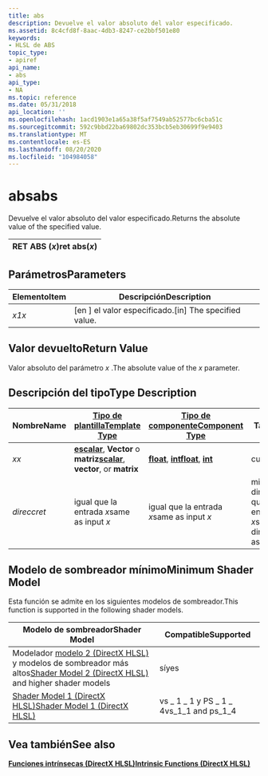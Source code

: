 ```yaml
---
title: abs
description: Devuelve el valor absoluto del valor especificado.
ms.assetid: 8c4cfd8f-8aac-4db3-8247-ce2bbf501e80
keywords:
- HLSL de ABS
topic_type:
- apiref
api_name:
- abs
api_type:
- NA
ms.topic: reference
ms.date: 05/31/2018
api_location: ''
ms.openlocfilehash: 1acd1903e1a65a38f5af7549ab52577bc6cba51c
ms.sourcegitcommit: 592c9bbd22ba69802dc353bcb5eb30699f9e9403
ms.translationtype: MT
ms.contentlocale: es-ES
ms.lasthandoff: 08/20/2020
ms.locfileid: "104984058"
---
```

# <a name="abs"></a><span data-ttu-id="69517-104">abs</span><span class="sxs-lookup"><span data-stu-id="69517-104">abs</span></span>

<span data-ttu-id="69517-105">Devuelve el valor absoluto del valor especificado.</span><span class="sxs-lookup"><span data-stu-id="69517-105">Returns the absolute value of the specified value.</span></span>



| <span data-ttu-id="69517-106">RET ABS (*x*)</span><span class="sxs-lookup"><span data-stu-id="69517-106">ret abs(*x*)</span></span> |
|--------------|



 

## <a name="parameters"></a><span data-ttu-id="69517-107">Parámetros</span><span class="sxs-lookup"><span data-stu-id="69517-107">Parameters</span></span>



| <span data-ttu-id="69517-108">Elemento</span><span class="sxs-lookup"><span data-stu-id="69517-108">Item</span></span>                                                   | <span data-ttu-id="69517-109">Descripción</span><span class="sxs-lookup"><span data-stu-id="69517-109">Description</span></span>                            |
|--------------------------------------------------------|----------------------------------------|
| <span data-ttu-id="69517-110"><span id="x"></span><span id="X"></span>*x1*</span><span class="sxs-lookup"><span data-stu-id="69517-110"><span id="x"></span><span id="X"></span>*x*</span></span><br/> | <span data-ttu-id="69517-111">\[en \] el valor especificado.</span><span class="sxs-lookup"><span data-stu-id="69517-111">\[in\] The specified value.</span></span><br/> |



 

## <a name="return-value"></a><span data-ttu-id="69517-112">Valor devuelto</span><span class="sxs-lookup"><span data-stu-id="69517-112">Return Value</span></span>

<span data-ttu-id="69517-113">Valor absoluto del parámetro *x* .</span><span class="sxs-lookup"><span data-stu-id="69517-113">The absolute value of the *x* parameter.</span></span>

## <a name="type-description"></a><span data-ttu-id="69517-114">Descripción del tipo</span><span class="sxs-lookup"><span data-stu-id="69517-114">Type Description</span></span>



| <span data-ttu-id="69517-115">Nombre</span><span class="sxs-lookup"><span data-stu-id="69517-115">Name</span></span>  | [<span data-ttu-id="69517-116">**Tipo de plantilla**</span><span class="sxs-lookup"><span data-stu-id="69517-116">**Template Type**</span></span>](dx-graphics-hlsl-intrinsic-functions.md)                                                  | [<span data-ttu-id="69517-117">**Tipo de componente**</span><span class="sxs-lookup"><span data-stu-id="69517-117">**Component Type**</span></span>](dx-graphics-hlsl-intrinsic-functions.md)                 | <span data-ttu-id="69517-118">Tamaño</span><span class="sxs-lookup"><span data-stu-id="69517-118">Size</span></span>                           |
|-------|----------------------------------------------------------------------------------------------------------------|--------------------------------------------------------------------------------|--------------------------------|
| <span data-ttu-id="69517-119">*x*</span><span class="sxs-lookup"><span data-stu-id="69517-119">*x*</span></span>   | <span data-ttu-id="69517-120">[**escalar**](dx-graphics-hlsl-intrinsic-functions.md), **Vector** o **matriz**</span><span class="sxs-lookup"><span data-stu-id="69517-120">[**scalar**](dx-graphics-hlsl-intrinsic-functions.md), **vector**, or **matrix**</span></span> | <span data-ttu-id="69517-121">[**float**](/windows/desktop/WinProg/windows-data-types), [ **int**](/windows/desktop/WinProg/windows-data-types)</span><span class="sxs-lookup"><span data-stu-id="69517-121">[**float**](/windows/desktop/WinProg/windows-data-types), [**int**](/windows/desktop/WinProg/windows-data-types)</span></span> | <span data-ttu-id="69517-122">cualquiera</span><span class="sxs-lookup"><span data-stu-id="69517-122">any</span></span>                            |
| <span data-ttu-id="69517-123">*direcc*</span><span class="sxs-lookup"><span data-stu-id="69517-123">*ret*</span></span> | <span data-ttu-id="69517-124">igual que la entrada *x*</span><span class="sxs-lookup"><span data-stu-id="69517-124">same as input *x*</span></span>                                                                                              | <span data-ttu-id="69517-125">igual que la entrada *x*</span><span class="sxs-lookup"><span data-stu-id="69517-125">same as input *x*</span></span>                                                              | <span data-ttu-id="69517-126">mismas dimensiones que la entrada *x*</span><span class="sxs-lookup"><span data-stu-id="69517-126">same dimension(s) as input *x*</span></span> |



 

## <a name="minimum-shader-model"></a><span data-ttu-id="69517-127">Modelo de sombreador mínimo</span><span class="sxs-lookup"><span data-stu-id="69517-127">Minimum Shader Model</span></span>

<span data-ttu-id="69517-128">Esta función se admite en los siguientes modelos de sombreador.</span><span class="sxs-lookup"><span data-stu-id="69517-128">This function is supported in the following shader models.</span></span>



| <span data-ttu-id="69517-129">Modelo de sombreador</span><span class="sxs-lookup"><span data-stu-id="69517-129">Shader Model</span></span>                                                                       | <span data-ttu-id="69517-130">Compatible</span><span class="sxs-lookup"><span data-stu-id="69517-130">Supported</span></span>             |
|------------------------------------------------------------------------------------|-----------------------|
| <span data-ttu-id="69517-131">Modelador [modelo 2 (DirectX HLSL)](dx-graphics-hlsl-sm2.md) y modelos de sombreador más altos</span><span class="sxs-lookup"><span data-stu-id="69517-131">[Shader Model 2 (DirectX HLSL)](dx-graphics-hlsl-sm2.md) and higher shader models</span></span> | <span data-ttu-id="69517-132">sí</span><span class="sxs-lookup"><span data-stu-id="69517-132">yes</span></span>                   |
| [<span data-ttu-id="69517-133">Shader Model 1 (DirectX HLSL)</span><span class="sxs-lookup"><span data-stu-id="69517-133">Shader Model 1 (DirectX HLSL)</span></span>](dx-graphics-hlsl-sm1.md)                          | <span data-ttu-id="69517-134">vs \_ 1 \_ 1 y PS \_ 1 \_ 4</span><span class="sxs-lookup"><span data-stu-id="69517-134">vs\_1\_1 and ps\_1\_4</span></span> |



 

## <a name="see-also"></a><span data-ttu-id="69517-135">Vea también</span><span class="sxs-lookup"><span data-stu-id="69517-135">See also</span></span>

<dl> <dt>

[<span data-ttu-id="69517-136">**Funciones intrínsecas (DirectX HLSL)**</span><span class="sxs-lookup"><span data-stu-id="69517-136">**Intrinsic Functions (DirectX HLSL)**</span></span>](dx-graphics-hlsl-intrinsic-functions.md)
</dt> </dl>

 

